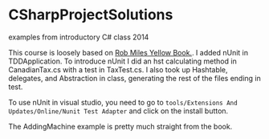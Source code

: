 CSharpProjectSolutions
======================

examples from introductory C# class 2014

This course is loosely based on [Rob Miles Yellow Book.](http://www.robmiles.com/c-yellow-book/). 
I added nUnit in TDDApplication. To introduce nUnit I did an hst calculating method in CanadianTax.cs with a test in TaxTest.cs.
I also took up Hashtable, delegates, and Abstraction in class, generating the rest of the files ending in test.

To use nUnit in visual studio, you need to go to `tools/Extensions And Updates/Online/Nunit Test Adapter` and click on the install button.

The AddingMachine example is pretty much straight from the book.
